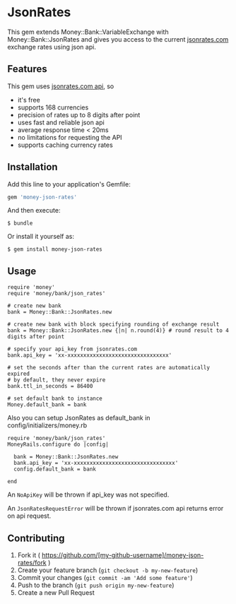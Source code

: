 # JsonRates

This gem extends Money::Bank::VariableExchange with Money::Bank::JsonRates and gives you access to the current [jsonrates.com](http://jsonrates.com/) exchange rates using json api.

## Features

This gem uses [jsonrates.com api](http://jsonrates.com/), so

- it's free
- supports 168 currencies
- precision of rates up to 8 digits after point
- uses fast and reliable json api
- average response time < 20ms
- no limitations for requesting the API
- supports caching currency rates

## Installation

Add this line to your application's Gemfile:

```ruby
gem 'money-json-rates'
```

And then execute:

    $ bundle

Or install it yourself as:

    $ gem install money-json-rates

## Usage

    require 'money'
    require 'money/bank/json_rates'

    # create new bank
    bank = Money::Bank::JsonRates.new

    # create new bank with block specifying rounding of exchange result
    bank = Money::Bank::JsonRates.new {|n| n.round(4)} # round result to 4 digits after point

    # specify your api_key from jsonrates.com
    bank.api_key = 'xx-xxxxxxxxxxxxxxxxxxxxxxxxxxxxxxxx'

    # set the seconds after than the current rates are automatically expired
    # by default, they never expire
    bank.ttl_in_seconds = 86400

    # set default bank to instance
    Money.default_bank = bank

Also you can setup JsonRates as default_bank in config/initializers/money.rb

    require 'money/bank/json_rates'
    MoneyRails.configure do |config|

      bank = Money::Bank::JsonRates.new
      bank.api_key = 'xx-xxxxxxxxxxxxxxxxxxxxxxxxxxxxxxxx'
      config.default_bank = bank

    end

An `NoApiKey` will be thrown if api_key was not specified.

An `JsonRatesRequestError` will be thrown if jsonrates.com api returns error on api request.


## Contributing

1. Fork it ( https://github.com/[my-github-username]/money-json-rates/fork )
2. Create your feature branch (`git checkout -b my-new-feature`)
3. Commit your changes (`git commit -am 'Add some feature'`)
4. Push to the branch (`git push origin my-new-feature`)
5. Create a new Pull Request
